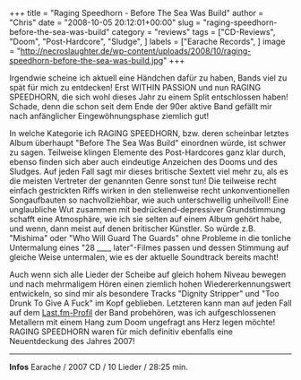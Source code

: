 +++
title = "Raging Speedhorn - Before The Sea Was Build"
author = "Chris"
date = "2008-10-05 20:12:01+00:00"
slug = "raging-speedhorn-before-the-sea-was-build"
category = "reviews"
tags = ["CD-Reviews", "Doom", "Post-Hardcore", "Sludge", ]
labels = ["Earache Records", ]
image = "http://necroslaughter.de/wp-content/uploads/2008/10/raging-speedhorn-before-the-sea-was-build.jpg"
+++


Irgendwie scheine ich aktuell eine Händchen dafür zu haben, Bands viel zu spät für mich zu entdecken! Erst WITHIN PASSION und nun RAGING SPEEDHORN, die sich wohl dieses Jahr zu einem Split entschlossen haben! Schade, denn die schon seit dem Ende der 90er aktive Band gefällt mir nach anfänglicher Eingewöhnungsphase ziemlich gut!

In welche Kategorie ich RAGING SPEEDHORN, bzw. deren scheinbar letztes Album überhaupt "Before The Sea Was Build" einordnen würde, ist schwer zu sagen. Teilweise klingen Elemente des Post-Hardcores ganz klar durch, ebenso finden sich aber auch eindeutige Anzeichen des Dooms und des Sludges. Auf jeden Fall sagt mir dieses britische Sextett viel mehr zu, als es die meisten Vertreter der genannten Genre sonst tun!
Die teilweise recht einfach gestrickten Riffs wirken in den stellenweise recht unkonventionellen Songaufbauten so nachvollziehbar, wie auch unterschwellig unheilvoll! Eine unglaubliche Wut zusammen mit bedrückend-depressiver Grundstimmung schafft eine Atmosphäre, wie ich sie selten auf einem Album gehört habe, und wenn, dann meist auf denen britischer Künstler. So würde z.B. "Mishima" oder "Who Will Guard The Guards" ohne Probleme in die tonliche Untermalung eines "28 ____ later"-Filmes passen und dessen Stimmung auf gleiche Weise untermalen, wie es der aktuelle Soundtrack bereits macht!

Auch wenn sich alle Lieder der Scheibe auf gleich hohem Niveau bewegen und nach mehrmaligem Hören einen ziemlich hohen Wiedererkennungswert entwickeln, so sind mir als besondere Tracks "Dignity Stripper" und "Too Drunk To Give A Fuck" im Kopf geblieben. Letzteren kann man auf jeden Fall auf dem <a href="http://www.lastfm.de/music/Raging+Speedhorn/_/Too+Drunk+To+Give+A+Fuck?autostart" target="_blank">Last.fm-Profil</a> der Band probehören, was ich aufgeschlossenen Metallern mit einem Hang zum Doom ungefragt ans Herz legen möchte!
RAGING SPEEDHORN waren für mich definitiv ebenfalls eine Neuentdeckung des Jahres 2007!



---
**Infos**
Earache / 2007
CD / 10 Lieder / 28:25 min.
